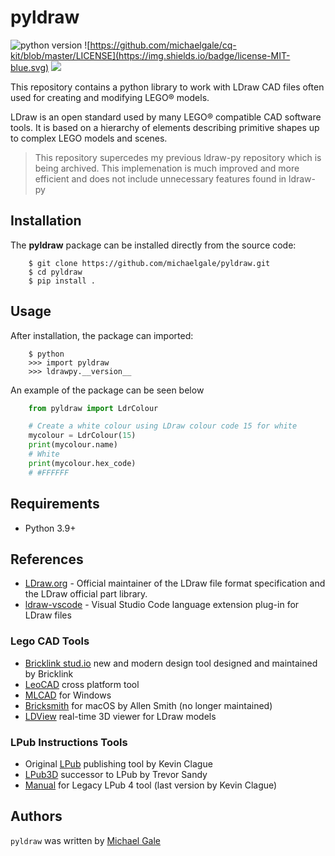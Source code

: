 # pyldraw

![python version](https://img.shields.io/static/v1?label=python&message=3.9%2B&color=blue&style=flat&logo=python)
![https://github.com/michaelgale/cq-kit/blob/master/LICENSE](https://img.shields.io/badge/license-MIT-blue.svg)
[![](https://img.shields.io/badge/code%20style-black-black.svg)](http://github.com/psf/black)

This repository contains a python library to work with LDraw CAD files often used for creating and modifying LEGO® models.

LDraw is an open standard used by many LEGO® compatible CAD software tools.  It is based on a hierarchy of elements describing primitive shapes up to complex LEGO models and scenes. 

> This repository supercedes my previous ldraw-py repository which is being archived.
> This implemenation is much improved and more efficient and does not include 
> unnecessary features found in ldraw-py

## Installation

The **pyldraw** package can be installed directly from the source code:

```shell
    $ git clone https://github.com/michaelgale/pyldraw.git
    $ cd pyldraw
    $ pip install .
```

## Usage

After installation, the package can imported:

```shell
    $ python
    >>> import pyldraw
    >>> ldrawpy.__version__
```

An example of the package can be seen below

```python
    from pyldraw import LdrColour

    # Create a white colour using LDraw colour code 15 for white
    mycolour = LdrColour(15)
    print(mycolour.name)
    # White
    print(mycolour.hex_code)
    # #FFFFFF
```

## Requirements

* Python 3.9+

## References

- [LDraw.org](https://www.ldraw.org) - Official maintainer of the LDraw file format specification and the LDraw official part library.
- [ldraw-vscode](https://github.com/michaelgale/ldraw-vscode) - Visual Studio Code language extension plug-in for LDraw files

### Lego CAD Tools

- [Bricklink stud.io](https://www.bricklink.com/v3/studio/download.page) new and modern design tool designed and maintained by Bricklink
- [LeoCAD](https://www.leocad.org) cross platform tool
- [MLCAD](http://mlcad.lm-software.com) for Windows
- [Bricksmith](http://bricksmith.sourceforge.net) for macOS by Allen Smith (no longer maintained)
- [LDView](http://ldview.sourceforge.net) real-time 3D viewer for LDraw models

### LPub Instructions Tools

- Original [LPub](http://lpub.binarybricks.nl) publishing tool by Kevin Clague
- [LPub3D](https://trevorsandy.github.io/lpub3d/) successor to LPub by Trevor Sandy
- [Manual](https://sites.google.com/site/workingwithlpub/lpub-4) for Legacy LPub 4 tool (last version by Kevin Clague)

## Authors

`pyldraw` was written by [Michael Gale](https://github.com/michaelgale)
